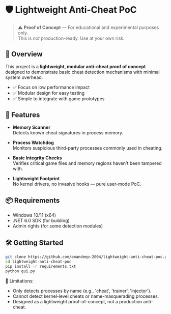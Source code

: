 # 🛡️ Lightweight Anti-Cheat PoC

> ⚠️ **Proof of Concept** — For educational and experimental purposes only.  
> This is *not* production-ready. Use at your own risk.

## 🚀 Overview
This project is a **lightweight, modular anti-cheat proof of concept** designed to demonstrate basic cheat detection mechanisms with minimal system overhead.

- ✅ Focus on low performance impact  
- ✅ Modular design for easy testing  
- ✅ Simple to integrate with game prototypes  

## 🎯 Features
- **Memory Scanner**  
  Detects known cheat signatures in process memory.

- **Process Watchdog**  
  Monitors suspicious third-party processes commonly used in cheating.

- **Basic Integrity Checks**  
  Verifies critical game files and memory regions haven't been tampered with.

- **Lightweight Footprint**  
  No kernel drivers, no invasive hooks — pure user-mode PoC.

## 📦 Requirements
- Windows 10/11 (x64)  
- .NET 6.0 SDK (for building)  
- Admin rights (for some detection modules)

## 🛠️ Getting Started

```bash
git clone https://github.com/amandeep-2004/lightweight-anti-cheat-poc.git
cd lightweight-anti-cheat-poc
pip install -r requirements.txt
python gui.py
```
🚧 Limitations:
- Only detects processes by name (e.g., 'cheat', 'trainer', 'injector').
- Cannot detect kernel-level cheats or name-masquerading processes.
- Designed as a lightweight proof-of-concept, not a production anti-cheat.



